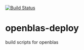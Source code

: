 [![Build Status](http://ci.sagrid.ac.za/buildStatus/icon?job=openblas-deploy)](http://ci.sagrid.ac.za/job/openblas-deploy/)

# openblas-deploy

build scripts for openblas
